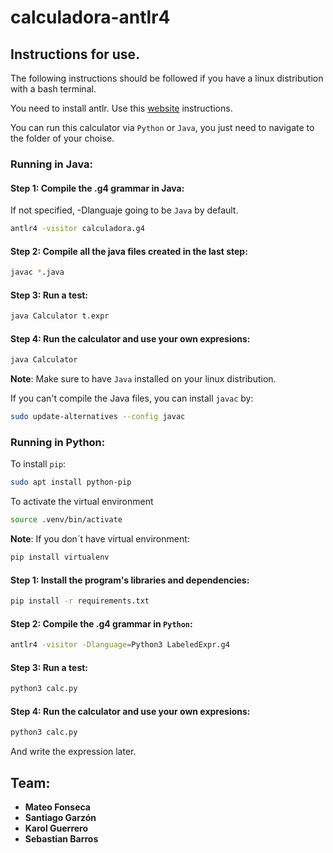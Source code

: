 # calculadora-antlr4

## Instructions for use.

The following instructions should be followed if you have a linux distribution with a bash terminal.

You need to install antlr. Use this [website](https://www.cs.upc.edu/~cl/practica/install.html) instructions.

You can run this calculator via `Python` or `Java`, you just need to navigate to the folder of your choise.

### Running in Java:

#### Step 1: Compile the .g4 grammar in Java:

If not specified, -Dlanguaje going to be `Java` by default.

```sh
antlr4 -visitor calculadora.g4
```

#### Step 2: Compile all the java files created in the last step:

```sh
javac *.java
```

#### Step 3: Run a test:

```sh
java Calculator t.expr
```

#### Step 4: Run the calculator and use your own expresions:

```sh
java Calculator
```

**Note**: Make sure to have `Java` installed on your linux distribution.

If you can't compile the Java files, you can install `javac` by:

```sh
sudo update-alternatives --config javac
```

### Running in Python: 

To install `pip`:

```sh
sudo apt install python-pip
```

To activate the virtual environment

```sh
source .venv/bin/activate
```

**Note**: If you don´t have virtual environment:

```sh
pip install virtualenv
```

#### Step 1: Install the program's libraries and dependencies:

```sh
pip install -r requirements.txt
```

#### Step 2: Compile the .g4 grammar in `Python`:

```sh
antlr4 -visitor -Dlanguage=Python3 LabeledExpr.g4
```

#### Step 3: Run a test:

```sh
python3 calc.py
```

#### Step 4: Run the calculator and use your own expresions:

```sh
python3 calc.py
```

And write the expression later.

## Team:

- **Mateo Fonseca**
- **Santiago Garzón**
- **Karol Guerrero**
- **Sebastian Barros**
